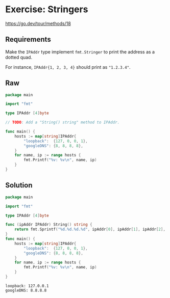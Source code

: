 # Exercise: Stringers

<https://go.dev/tour/methods/18>

## Requirements

Make the `IPAddr` type implement `fmt.Stringer` to print the address as a dotted quad.

For instance, `IPAddr{1, 2, 3, 4}` should print as `"1.2.3.4"`.

## Raw

```go
package main

import "fmt"

type IPAddr [4]byte

// TODO: Add a "String() string" method to IPAddr.

func main() {
	hosts := map[string]IPAddr{
		"loopback":  {127, 0, 0, 1},
		"googleDNS": {8, 8, 8, 8},
	}
	for name, ip := range hosts {
		fmt.Printf("%v: %v\n", name, ip)
	}
}
```

## Solution

```go
package main

import "fmt"

type IPAddr [4]byte

func (ipAddr IPAddr) String() string {
	return fmt.Sprintf("%d.%d.%d.%d", ipAddr[0], ipAddr[1], ipAddr[2], ipAddr[3])
}
func main() {
	hosts := map[string]IPAddr{
		"loopback":  {127, 0, 0, 1},
		"googleDNS": {8, 8, 8, 8},
	}
	for name, ip := range hosts {
		fmt.Printf("%v: %v\n", name, ip)
	}
}
```

```output
loopback: 127.0.0.1
googleDNS: 8.8.8.8
```
